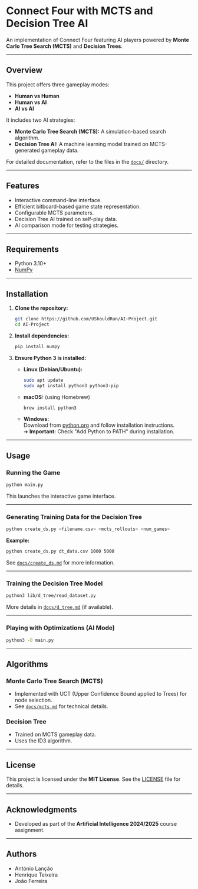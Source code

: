 # Connect Four with MCTS and Decision Tree AI

An implementation of Connect Four featuring AI players powered by **Monte Carlo Tree Search (MCTS)** and **Decision Trees**.

---

## Overview

This project offers three gameplay modes:
- **Human vs Human**
- **Human vs AI**
- **AI vs AI**

It includes two AI strategies:
- **Monte Carlo Tree Search (MCTS):** A simulation-based search algorithm.
- **Decision Tree AI:** A machine learning model trained on MCTS-generated gameplay data.

For detailed documentation, refer to the files in the [`docs/`](./docs) directory.

---

## Features

- Interactive command-line interface.
- Efficient bitboard-based game state representation.
- Configurable MCTS parameters.
- Decision Tree AI trained on self-play data.
- AI comparison mode for testing strategies.

---

## Requirements

- Python 3.10+
- [NumPy](https://numpy.org/)

---

## Installation

1. **Clone the repository:**
    ```bash
    git clone https://github.com/UShouldRun/AI-Project.git
    cd AI-Project
    ```

2. **Install dependencies:**
    ```bash
    pip install numpy
    ```

3. **Ensure Python 3 is installed:**
    - **Linux (Debian/Ubuntu):**
        ```bash
        sudo apt update
        sudo apt install python3 python3-pip
        ```
    - **macOS:** (using Homebrew)
        ```bash
        brew install python3
        ```
    - **Windows:**  
        Download from [python.org](https://www.python.org/) and follow installation instructions.  
        ➔ **Important:** Check "Add Python to PATH" during installation.

---

## Usage

### Running the Game
```bash
python main.py
```

This launches the interactive game interface.

---

### Generating Training Data for the Decision Tree
```bash
python create_ds.py <filename.csv> <mcts_rollouts> <num_games>
```

**Example:**
```bash
python create_ds.py dt_data.csv 1000 5000
```

See [`docs/create_ds.md`](./docs/create_ds.md) for more information.

---

### Training the Decision Tree Model
```bash
python3 lib/d_tree/read_dataset.py
```

More details in [`docs/d_tree.md`](./docs/d_tree.md) (if available).

---

### Playing with Optimizations (AI Mode)
```bash
python3 -O main.py
```

---

## Algorithms

### Monte Carlo Tree Search (MCTS)
- Implemented with UCT (Upper Confidence Bound applied to Trees) for node selection.
- See [`docs/mcts.md`](./docs/mcts.md) for technical details.

### Decision Tree
- Trained on MCTS gameplay data.
- Uses the ID3 algorithm.

---

## License

This project is licensed under the **MIT License**. See the [LICENSE](./LICENSE) file for details.

---

## Acknowledgments

- Developed as part of the **Artificial Intelligence 2024/2025** course assignment.

---

## Authors

- António Lanção
- Henrique Teixeira
- João Ferreira
